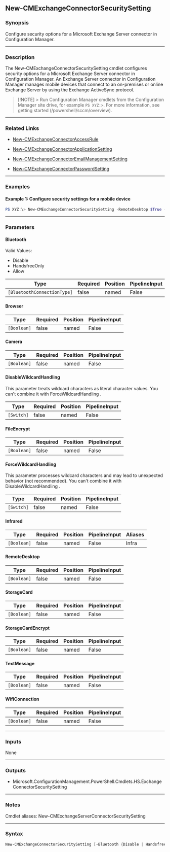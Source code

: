 New-CMExchangeConnectorSecuritySetting
--------------------------------------




### Synopsis
Configure security options for a Microsoft Exchange Server connector in Configuration Manager.



---


### Description

The New-CMExchangeConnectorSecuritySetting cmdlet configures security options for a Microsoft Exchange Server connector in Configuration Manager. An Exchange Server connector in Configuration Manager manages mobile devices that connect to an on-premises or online Exchange Server by using the Exchange ActiveSync protocol.



> [!NOTE] > Run Configuration Manager cmdlets from the Configuration Manager site drive, for example `PS XYZ:>`. For more information, see getting started (/powershell/sccm/overview).



---


### Related Links
* [New-CMExchangeConnectorAccessRule](New-CMExchangeConnectorAccessRule)



* [New-CMExchangeConnectorApplicationSetting](New-CMExchangeConnectorApplicationSetting)



* [New-CMExchangeConnectorEmailManagementSetting](New-CMExchangeConnectorEmailManagementSetting)



* [New-CMExchangeConnectorPasswordSetting](New-CMExchangeConnectorPasswordSetting)





---


### Examples
#### Example 1: Configure security settings for a mobile device
```PowerShell
PS XYZ:\> New-CMExchangeConnectorSecuritySetting -RemoteDesktop $True -StorageCard $True -Camera $True -Bluetooth $False -WiFiConnection HandsfreeOnly -Infra $False -Browser $False -StorageCardEncrypt $False -FileEncrypt $False -TextMessage $False
```



---


### Parameters
#### **Bluetooth**





Valid Values:

* Disable
* HandsfreeOnly
* Allow






|Type                       |Required|Position|PipelineInput|
|---------------------------|--------|--------|-------------|
|`[BluetoothConnectionType]`|false   |named   |False        |



#### **Browser**








|Type       |Required|Position|PipelineInput|
|-----------|--------|--------|-------------|
|`[Boolean]`|false   |named   |False        |



#### **Camera**








|Type       |Required|Position|PipelineInput|
|-----------|--------|--------|-------------|
|`[Boolean]`|false   |named   |False        |



#### **DisableWildcardHandling**

This parameter treats wildcard characters as literal character values. You can't combine it with ForceWildcardHandling .






|Type      |Required|Position|PipelineInput|
|----------|--------|--------|-------------|
|`[Switch]`|false   |named   |False        |



#### **FileEncrypt**








|Type       |Required|Position|PipelineInput|
|-----------|--------|--------|-------------|
|`[Boolean]`|false   |named   |False        |



#### **ForceWildcardHandling**

This parameter processes wildcard characters and may lead to unexpected behavior (not recommended). You can't combine it with DisableWildcardHandling .






|Type      |Required|Position|PipelineInput|
|----------|--------|--------|-------------|
|`[Switch]`|false   |named   |False        |



#### **Infrared**








|Type       |Required|Position|PipelineInput|Aliases|
|-----------|--------|--------|-------------|-------|
|`[Boolean]`|false   |named   |False        |Infra  |



#### **RemoteDesktop**








|Type       |Required|Position|PipelineInput|
|-----------|--------|--------|-------------|
|`[Boolean]`|false   |named   |False        |



#### **StorageCard**








|Type       |Required|Position|PipelineInput|
|-----------|--------|--------|-------------|
|`[Boolean]`|false   |named   |False        |



#### **StorageCardEncrypt**








|Type       |Required|Position|PipelineInput|
|-----------|--------|--------|-------------|
|`[Boolean]`|false   |named   |False        |



#### **TextMessage**








|Type       |Required|Position|PipelineInput|
|-----------|--------|--------|-------------|
|`[Boolean]`|false   |named   |False        |



#### **WifiConnection**








|Type       |Required|Position|PipelineInput|
|-----------|--------|--------|-------------|
|`[Boolean]`|false   |named   |False        |





---


### Inputs
None





---


### Outputs
* Microsoft.ConfigurationManagement.PowerShell.Cmdlets.HS.ExchangeConnectorSecuritySetting






---


### Notes
Cmdlet aliases: New-CMExchangeServerConnectorSecuritySetting



---


### Syntax
```PowerShell
New-CMExchangeConnectorSecuritySetting [-Bluetooth {Disable | HandsfreeOnly | Allow}] [-Browser <Boolean>] [-Camera <Boolean>] [-DisableWildcardHandling] [-FileEncrypt <Boolean>] [-ForceWildcardHandling] [-Infrared <Boolean>] [-RemoteDesktop <Boolean>] [-StorageCard <Boolean>] [-StorageCardEncrypt <Boolean>] [-TextMessage <Boolean>] [-WifiConnection <Boolean>] [<CommonParameters>]
```
